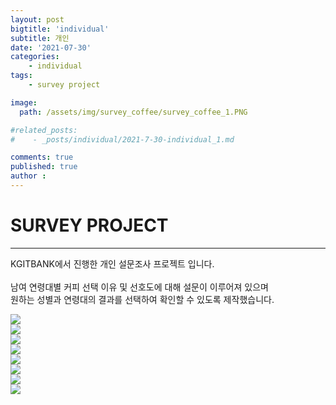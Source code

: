 ```yaml
---
layout: post
bigtitle: 'individual'
subtitle: 개인
date: '2021-07-30'
categories:
    - individual
tags:
    - survey project

image:
  path: /assets/img/survey_coffee/survey_coffee_1.PNG

#related_posts:
#    - _posts/individual/2021-7-30-individual_1.md

comments: true
published: true
author :
---
```



# SURVEY PROJECT
---



KGITBANK에서 진행한 개인 설문조사 프로젝트 입니다.<br><br>
남여 연령대별 커피 선택 이유 및 선호도에 대해 설문이 이루어져 있으며 <br>
원하는 성별과 연령대의 결과를 선택하여 확인할 수 있도록 제작했습니다.


<div class="main_center">
<div><img src= "/assets/img/survey_coffee/survey_coffee_1.PNG" style="width: auto; heig
ht: 500px;"></div>
<div><img src="/assets/img/survey_coffee/survey_coffee_2.PNG" style="width: auto; heigh
t: 500px;"></div>
<div><img src= "/assets/img/survey_coffee/survey_coffee_3.PNG" style="width: auto; heig
ht: 500px;"></div>
<div><img src= "/assets/img/survey_coffee/survey_coffee_4.PNG" style="width: auto; heig
ht: 500px;"></div>
<div><img src= "/assets/img/survey_coffee/survey_coffee_5.PNG" style="width: auto; heig
ht: 500px;"></div>
<div><img src= "/assets/img/survey_coffee/survey_coffee_6.PNG" style="width: auto; heig
ht: 500px;"></div>
<div><img src= "/assets/img/survey_coffee/survey_coffee_7.PNG" style="width: auto; heig
ht: 500px;"></div>
<div><img src= "/assets/img/survey_coffee/survey_coffee_8.PNG" style="width: auto; heig
ht: 500px;"></div>
</div>
<script>
    $(document).ready(function() {
        $('.main_center').slick({
        autoplay : true, /*자동으로 슬라이딩됨*/
        dots : true, /* 하단 점 버튼 */
        speed : 300 /* 이미지가 슬라이딩시 걸리는 시간 */,
        infinite : true,
        autoplaySpeed : 30000 /* 이미지가 다른 이미지로 넘어 갈때의 텀 */,
        arrows : true,
        slidesToShow : 1,
        slidesToScroll : 1,
        touchMove : true, /* 마우스 클릭으로 끌어서 슬라이딩 가능여부 */
        nextArrows : true, /* 넥스트버튼 */
        prevArrows : true,
        arrow : true, /*false 면 좌우 버튼 없음, true 면 좌우 버튼 보임*/
        fade : false
        });
    });
</script